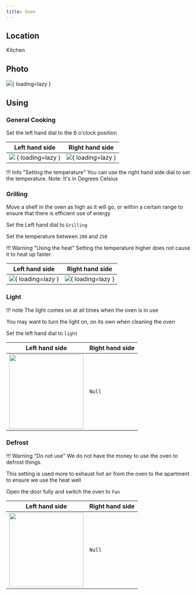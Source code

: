 ```yaml
---
title: Oven
---
```


## Location

Kitchen

## Photo

![](/assets/IMG_9259.JPG){ loading=lazy }

## Using

### General Cooking

Set the left hand dial to the 6 o'clock position

| Left hand side                             | Right hand side                                |
|--------------------------------------------|------------------------------------------------|
| ![](/assets/mode-gen.png) { loading=lazy } | ![](/assets/mode-gen-temp.png){ loading=lazy } |

!!! Info "Setting the temperature"
    You can use the right hand side dial to set the temperature. Note: It's in Degrees Celsius

### Grilling

Move a shelf in the oven as high as it will go, or within a certain range to ensure that there is efficient use of energy

Set the Left hand dial to `Grilling`

Set the temperature between `200` and `250` 

!!! Warning "Using the heat"
    Setting the temperature higher does not cause it to heat up faster

| Left hand side                            | Right hand side                                |
|-------------------------------------------|------------------------------------------------|
| ![](/assets/grilling.png){ loading=lazy } | ![](/assets/mode-gen-temp.png){ loading=lazy } |

### Light

!!! note
    The light comes on at all times when the oven is in use

You may want to turn the light on, on its own when cleaning the oven

Set the left hand dial to `light`

| Left hand side                                                        | Right hand side | 
|-----------------------------------------------------------------------|-----------------|
| <img height="200" src="/assets/light.png" width="200" loadin="lazy"/> | `Null`          |

### Defrost

!!! Warning "Do not use"
    We do not have the money to use the oven to defrost things.

This setting is used more to exhaust hot air from the oven to the apartment to ensure we use the heat well

Open the door fully and switch the oven to `Fan`

| Left hand side                                        | Right hand side | 
|-------------------------------------------------------|-----------------|
| <img height="200" src="/assets/fan.png" width="200"/> | `Null`          |